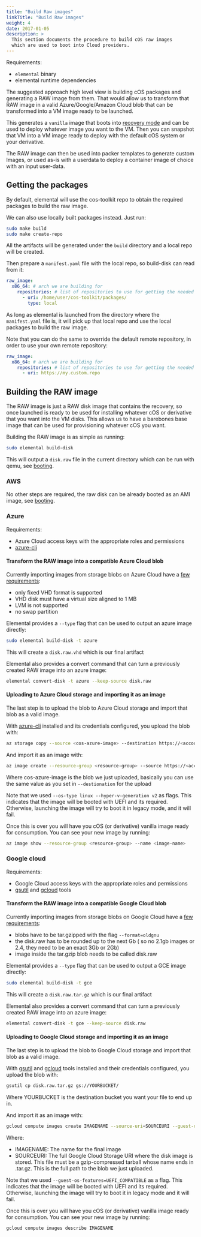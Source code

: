 ```yaml
---
title: "Build Raw images"
linkTitle: "Build Raw images"
weight: 4
date: 2017-01-05
description: >
  This section documents the procedure to build cOS raw images
  which are used to boot into Cloud providers.
---
```


Requirements:

* `elemental` binary
* elemental runtime dependencies

The suggested approach high level view is building cOS packages and generating a RAW image from
them. That would allow us to transform that RAW image in a valid Azure/Google/Amazon Cloud blob that can be transformed into a VM image ready
to be launched.

This generates a `vanilla` image that boots into [recovery mode](../../getting-started/recovery) and can be used to deploy
whatever image you want to the VM. Then you can snapshot that VM into a VM image ready to deploy with the default cOS
system or your derivative.

The RAW image can then be used into packer templates to generate custom Images, or used as-is with a userdata to deploy a container image of choice with an input user-data.

## Getting the packages

By default, elemental will use the cos-toolkit repo to obtain the required packages to build the raw image.

We can also use locally built packages instead. Just run:

```bash
sudo make build
sudo make create-repo
```

All the artifacts will be generated under the `build` directory and a local repo will be created.

Then prepare a `manifest.yaml` file with the local repo, so build-disk can read from it:

```yaml
raw_image:
  x86_64: # arch we are building for
    repositories: # list of repositories to use for getting the needed packages
      - uri: /home/user/cos-toolkit/packages/
        type: local
```

As long as elemental is launched from the directory where the `manifest.yaml` file is, it will pick up that local repo and use the local packages to build the raw image.

Note that you can do the same to override the default remote repository, in order to use your own remote repository:

```yaml
raw_image:
  x86_64: # arch we are building for
    repositories: # list of repositories to use for getting the needed packages
      - uri: https://my.custom.repo
```

## Building the RAW image

The RAW image is just a RAW disk image that contains the recovery, so once launched is ready to be used for installing
whatever cOS or derivative that you want into the VM disks. This allows us to have a barebones base image that can be
used for provisioning whatever cOS you want.

Building the RAW image is as simple as running:

```bash
sudo elemental build-disk
```

This will output a `disk.raw` file in the current directory which can be run with qemu, see [booting](../../getting-started/booting).

### AWS

No other steps are required, the raw disk can be already booted as an AMI image, see [booting](../../getting-started/booting).

### Azure

Requirements:

* Azure Cloud access keys with the appropriate roles and permissions
* [azure-cli](https://docs.microsoft.com/en-us/cli/azure/install-azure-cli)

#### Transform the RAW image into a compatible Azure Cloud blob

Currently importing images from storage blobs on Azure Cloud have a [few requirements](https://docs.microsoft.com/en-us/azure/virtual-machines/linux/create-upload-generic):

 - only fixed VHD format is supported
 - VHD disk must have a virtual size aligned to 1 MB
 - LVM is not supported
 - no swap partition

Elemental provides a `--type` flag that can be used to output an azure image directly:

```bash
sudo elemental build-disk -t azure
```

This will create a `disk.raw.vhd` which is our final artifact

Elemental also provides a convert command that can turn a previously created RAW image into an azure image:

```bash
elemental convert-disk -t azure --keep-source disk.raw
```


#### Uploading to Azure Cloud storage and importing it as an image

The last step is to upload the blob to Azure Cloud storage and import that blob as a valid image.

With [azure-cli](https://docs.microsoft.com/en-us/cli/azure/install-azure-cli) installed
and its credentials configured, you upload the blob with:

```bash
az storage copy --source <cos-azure-image> --destination https://<account>.blob.core.windows.net/<container>/<destination-cos-azure-image>
```

And import it as an image with:

```bash
az image create --resource-group <resource-group> --source https://<account>.blob.core.windows.net/<container>/<cos-azure-image> --os-type linux --hyper-v-generation v2 --name <image-name>
```

Where cos-azure-image is the blob we just uploaded, basically you can use the same value as you set in `--destionation` for the upload
   
Note that we used `--os-type linux --hyper-v-generation v2` as flags. This indicates that the image will be booted with UEFI
and its required. Otherwise, launching the image will try to boot it in legacy mode, and it will fail.


Once this is over you will have you cOS (or derivative) vanilla image ready for consumption.
You can see your new image by running:

```bash
az image show --resource-group <resource-group> --name <image-name>
```

### Google cloud

Requirements:

* Google Cloud access keys with the appropriate roles and permissions
* [gsutil](https://cloud.google.com/storage/docs/gsutil) and [gcloud](https://cloud.google.com/sdk) tools

#### Transform the RAW image into a compatible Google Cloud blob

Currently importing images from storage blobs on Google Cloud have a [few requirements](https://cloud.google.com/compute/docs/import/import-existing-image#requirements_for_the_image_file):

 - blobs have to be tar.gzipped with the flag `--format=oldgnu`
 - the disk.raw has to be rounded up to the next Gb ( so no 2.1gb images or 2.4, they need to be an exact 3Gb or 2Gb)
 - image inside the tar.gzip blob needs to be called disk.raw

Elemental provides a `--type` flag that can be used to output a GCE image directly:

```bash
sudo elemental build-disk -t gce
```

This will create a `disk.raw.tar.gz` which is our final artifact

Elemental also provides a convert command that can turn a previously created RAW image into an azure image:

```bash
elemental convert-disk -t gce --keep-source disk.raw
```


#### Uploading to Google Cloud storage and importing it as an image

The last step is to upload the blob to Google Cloud storage and import that blob as a valid image.

With [gsutil](https://cloud.google.com/storage/docs/gsutil) and [gcloud](https://cloud.google.com/sdk) tools installed
and their credentials configured, you upload the blob with:

```bash
gsutil cp disk.raw.tar.gz gs://YOURBUCKET/
```

Where YOURBUCKET is the destination bucket you want your file to end up in.

And import it as an image with:

```bash
gcloud compute images create IMAGENAME --source-uri=SOURCEURI --guest-os-features=UEFI_COMPATIBLE
```

Where:
 - IMAGENAME: The name for the final image
 - SOURCEURI: The full Google Cloud Storage URI where the disk image is stored.
   This file must be a gzip-compressed tarball whose name ends in
   .tar.gz.
   This is the full path to the blob we just uploaded.
   
Note that we used `--guest-os-features=UEFI_COMPATIBLE` as a flag. This indicates that the image will be booted with UEFI
and its required. Otherwise, launching the image will try to boot it in legacy mode and it will fail.


Once this is over you will have you cOS (or derivative) vanilla image ready for consumption.
You can see your new image by running:

```bash
gcloud compute images describe IMAGENAME
```
